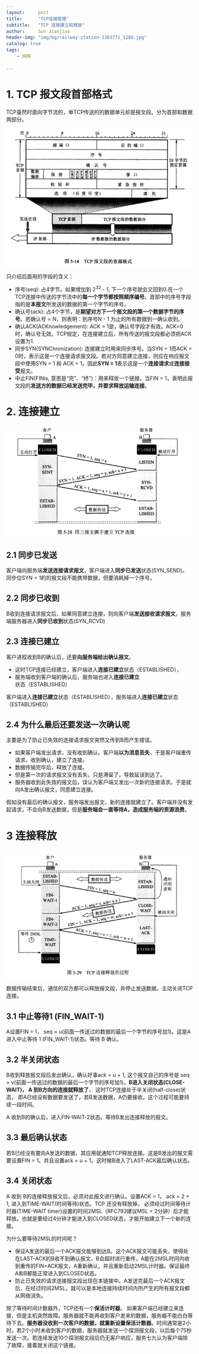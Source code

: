 ```yaml
---
layout:     post
title:      "TCP连接管理"
subtitle:   "TCP 连接建立和释放"
author:     Sun Jianjiao
header-img: "img/bg/railway-station-1363771_1280.jpg"
catalog: true
tags:
    - 网络

---
```


# 1. TCP 报文段首部格式

TCP虽然时面向字节流的，单TCP传送的的数据单元却是报文段。分为首部和数据两部分。

![TCP报文首部](/img/post/base/network/tcp/tcp-header.png)

只介绍后面用的字段的含义：

- 序号(seq): 占4字节。如果增加到 $2 ^ 32$ - 1, 下一个序号就会又回到0.在一个TCP连接中传送的字节流中的**每一个字节都按照顺序编号**。首部中的序号字段指的是**本报文**所发送的数据的第一个字节的序号。
- 确认号(ack): 占4个字节，是**期望对方下一个报文段的第一个数据字节的序号**。若确认号 = N，则表明：到序号N - 1 为止的所有数据到一确认收到。
- 确认ACK(ACKnowledgement): ACK = 1是，确认号字段才有效。ACK=0时，确认号无效。TCP规定，在连接建立后，所有传送的报文段都必须把ACK设置为1.
- 同步SYN(SYNChronization): 连接建立时用来同步序号。当SYN = 1而ACK = 0时，表示这是一个连接请求报文段。若对方同意建立连接，则应在响应报文段中使用SYN = 1 和 ACK = 1。因此**SYN = 1**表示这是一个**连接请求**或**连接接受**报文。
- 中止FIN(FINis, 意思是“完”、“终”)：用来释放一个链接。当FIN = 1，表明此报文段的**发送方的数据已经发送完毕，并要求释放运输连接**。 

# 2. 连接建立

![三报文握手](/img/post/base/network/tcp/three-way-handshake.png)

## 2.1 同步已发送

客户端向服务端**发送连接请求报文**，客户端进入**同步已发送**状态(SYN_SEND)。
同步位SYN = 1的的报文段不能携带数据，但要消耗掉一个序号。

## 2.2 同步已收到

B收到连接请求报文后，如果同意建立连接，则向客户端**发送接收请求报文**，服务端服务器进入**同步已收到**状态(SYN_RCVD)

## 2.3 连接已建立

客户进程收到B的确认后，还要**向服务端给出确认报文**。

- 这时TCP连接已经建立，客户端进入**连接已建立**状态（ESTABLISHED），
- 服务端收到客户端的确认后，服务端也进入**连接已建立**状态（ESTABLISHED）

客户端进入**连接已建立**状态（ESTABLISHED），服务端进入**连接已建立**状态（ESTABLISHED）

## 2.4 为什么最后还要发送一次确认呢

主要是为了防止已失效的连接请求报文突然又传到B而产生错误。

- 如果客户端发出请求，没有收到确认。客户端**以为消息丢失**，于是客户端重传请求，收到确认，建立了连接。 
- 数据传输完毕后，释放了连接。
- 但是第一次的请求报文没有丢失，只是滞留了，导致延误到达了。
- 服务器收到此失效的报文后，误认为客户端又发出一次新的连接请求。于是就向A发出确认报文，同意建立连接。

假如没有最后的确认报文，服务端发出报文，新的连接就建立了。客户端并没有发起请求，不会向B发送数据，但是**服务端会一直等待A，造成服务端的资源浪费**。

# 3 连接释放

![三报文握手](/img/post/base/network/tcp/four-way-handshake.png)

数据传输结束后，通信的双方都可以释放报文段，并停止发送数据，主动关闭TCP连接。

## 3.1 中止等待1 (FIN_WAIT-1)

A设置FIN = 1， seq = u(前面一传送过的数据的最后一个字节的序号加1)。这是A进入中止等待 1 (FIN_WAIT-1)状态。等待 B 确认。

## 3.2 半关闭状态

B收到释放报文段后发出确认，确认好事ack = u + 1, 这个报文自己的序号是 seq = v(前面一传送过的数据的最后一个字节的序号加1)。**B进入关闭状态(CLOSE-WAIT)， A 到B方向的连接就释放了**， 这时TCP连接处于半关闭(half-close)状态， 即A已经没有数据要发送了，若B发送数据，A仍要接收。这个过程可能要持续一段时间。

A 收到B的确认后，进入FIN-WAIT-2状态。等待B发出连接释放的报文。

## 3.3 最后确认状态

 若B已经没有要向A发送的数据，其应用就通知TCP释放连接。这是B发出的报文需要设置FIN = 1。并且设置ack = u + 1。这时候B进入了LAST-ACK最后确认状态。

## 3.4 关闭状态

 A 收到 B的连接释放报文后，必须对此报文进行确认。设置ACK = 1， ack = 2 + 1, 进入到TIME-WAIT(时间等待)状态。TCP 还没有释放掉， 必须经过时间等待计时器(TIME-WAIT timer)设置的时间2MSL（RFC793建议MSL = 2分钟）后才能释放。也就是要经过4分钟才能进入到CLOSED状态，才能开始建立下一个新的连接。

 为什么要等待2MSL的时间呢？

- 保证A发送的最后一个ACK报文能够到达B。这个ACK报文可能丢失，使得处在LAST-ACK的B收不到确认报文，B会超时进行重传，A能在2MSL时间内收到重传的FIN+ACK报文，A重新确认，并且重新启动2MSL计时器。保证最终A和B都能正常进入到CLOSED状态。
- 防止已失效的请求连接报文段出现在本链接中。A发送完最后一个ACK报文后，在经过时间2MSL，就可以是本地连接持续时间内所产生的所有报文段都从网络消失。

除了等待时间计数器外，TCP还有一个**保活计时器**。 如果客户端已经建立来连接，但是主机突然故障。服务器就不能再收到客户发来的数据，服务器不能白白等待下去。**服务器没收到一次客户的数据，就重新设置保活计数器**。时间通常是2小时。若2个小时未收到客户的数据，服务器就发送一个探测报文段，以后每个75秒发送一次。若连续发送10个探测报文段后仍无客户响应，服务七九认为客户端除了故障，接着就关闭这个链接。
